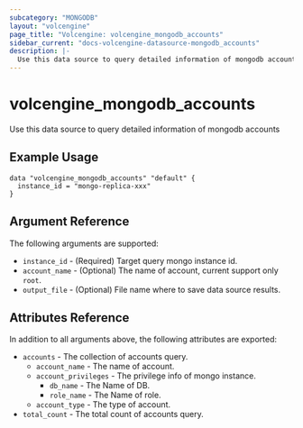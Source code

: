 ```yaml
---
subcategory: "MONGODB"
layout: "volcengine"
page_title: "Volcengine: volcengine_mongodb_accounts"
sidebar_current: "docs-volcengine-datasource-mongodb_accounts"
description: |-
  Use this data source to query detailed information of mongodb accounts
---
```

# volcengine_mongodb_accounts
Use this data source to query detailed information of mongodb accounts
## Example Usage
```hcl
data "volcengine_mongodb_accounts" "default" {
  instance_id = "mongo-replica-xxx"
}
```
## Argument Reference
The following arguments are supported:
* `instance_id` - (Required) Target query mongo instance id.
* `account_name` - (Optional) The name of account, current support only `root`.
* `output_file` - (Optional) File name where to save data source results.

## Attributes Reference
In addition to all arguments above, the following attributes are exported:
* `accounts` - The collection of accounts query.
    * `account_name` - The name of account.
    * `account_privileges` - The privilege info of mongo instance.
        * `db_name` - The Name of DB.
        * `role_name` - The Name of role.
    * `account_type` - The type of account.
* `total_count` - The total count of accounts query.


